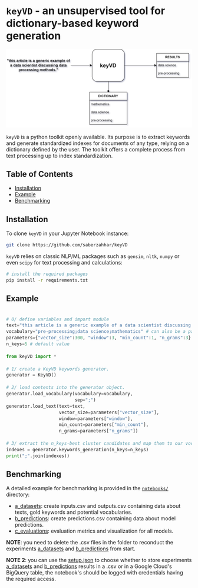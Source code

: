 # `keyVD` - an unsupervised tool for dictionary-based keyword generation

![keyVD](keyVD.jpg)

`keyVD` is a python toolkit openly available. Its purpose is to extract keywords and generate standardized indexes for documents of any type, relying on a dictionary defined by the user. The toolkit offers a complete process from text processing up to index standardization.

## Table of Contents

* [Installation](#installation)
* [Example](#example)
* [Benchmarking](#benchmarking)

## Installation

To clone `keyVD` in your Jupyter Notebook instance:

```bash
git clone https://github.com/saberzahhar/keyVD
```

`keyVD` relies on classic NLP/ML packages such as `gensim`, `nltk`, `numpy` or even `scipy` for text processing and calculations:

```bash
# install the required packages
pip install -r requirements.txt
```

## Example

```python

# 0/ define variables and import module
text="this article is a generic example of a data scientist discussing data processing methods." # can also be a path to a .txt file
vocabulary="pre-processing;data science;mathematics" # can also be a path to a .txt file
parameters={"vector_size":300, "window":3, "min_count":1, "n_grams":3} # default values
n_keys=5 # default value

from keyVD import *

# 1/ create a KeyVD keywords generator.
generator = KeyVD()

# 2/ load contents into the generator object.
generator.load_vocabulary(vocabulary=vocabulary, 
                          sep=";")
generator.load_text(text=text,
                    vector_size=parameters["vector_size"], 
                    window=parameters["window"], 
                    min_count=parameters["min_count"],
                    n_grams=parameters["n_grams"])

# 3/ extract the n_keys-best cluster candidates and map them to our vocabulary.
indexes = generator.keywords_generation(n_keys=n_keys)
print(";".join(indexes))
```

## Benchmarking

A detailed example for benchmarking is provided in the [`notebooks/`](notebooks/) directory:

- [a_datasets](notebooks/a_datasets.ipynb): create inputs.csv and outputs.csv containing data about texts, gold keywords and potential vocabularies.
- [b_predictions](notebooks/b_predictions.ipynb): create predictions.csv containing data about model predictions.
- [c_evaluations](notebooks/c_evaluations.ipynb): evaluation metrics and visualization for all models.

**NOTE**: you need to delete the .csv files in the folder to reconduct the experiments [a_datasets](notebooks/a_datasets.ipynb) and [b_predictions](notebooks/b_predictions.ipynb) from start.

**NOTE 2**: you can use the [setup.json](setup.json) to choose whether to store experiments [a_datasets](notebooks/a_datasets.ipynb) and [b_predictions](notebooks/b_predictions.ipynb) results in a .csv or in a Google Cloud's BigQuery table, the notebook's should be logged with credentials having the required access.

